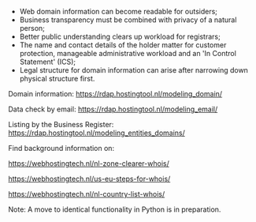 - Web domain information can become readable for outsiders;
- Business transparency must be combined with privacy of a natural person;
- Better public understanding clears up workload for registrars;
- The name and contact details of the holder matter for customer protection, manageable administrative workload and an 'In Control Statement' (ICS);
- Legal structure for domain information can arise after narrowing down physical structure first.

Domain information: https://rdap.hostingtool.nl/modeling_domain/

Data check by email: https://rdap.hostingtool.nl/modeling_email/

Listing by the Business Register: https://rdap.hostingtool.nl/modeling_entities_domains/

Find background information on:

https://webhostingtech.nl/nl-zone-clearer-whois/

https://webhostingtech.nl/us-eu-steps-for-whois/

https://webhostingtech.nl/nl-country-list-whois/

Note: A move to identical functionality in Python is in preparation.
